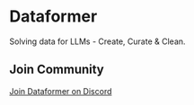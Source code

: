 # Dataformer
Solving data for LLMs - Create, Curate & Clean.

## Join Community
[Join Dataformer on Discord](https://dataformer.ai/discord)
